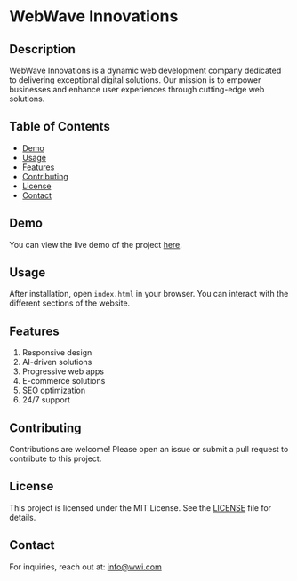 # WebWave Innovations

## Description
WebWave Innovations is a dynamic web development company dedicated to delivering exceptional digital solutions. Our mission is to empower businesses and enhance user experiences through cutting-edge web solutions.

## Table of Contents
- [Demo](#demo)
- [Usage](#usage)
- [Features](#features)
- [Contributing](#contributing)
- [License](#license)
- [Contact](#contact)

## Demo
You can view the live demo of the project [here](https://kishorkudnar.github.io/webwave-innovations/).
## Usage
After installation, open `index.html` in your browser. You can interact with the different sections of the website.

## Features

1. Responsive design
2. AI-driven solutions
3. Progressive web apps
4. E-commerce solutions
5. SEO optimization
6. 24/7 support

## Contributing
Contributions are welcome! Please open an issue or submit a pull request to contribute to this project.

## License
This project is licensed under the MIT License. See the [LICENSE](LICENSE) file for details.

## Contact
For inquiries, reach out at: [info@wwi.com](mailto:info@wwi.com)
